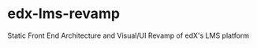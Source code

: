 edx-lms-revamp
==============

Static Front End Architecture and Visual/UI Revamp of edX's LMS platform
